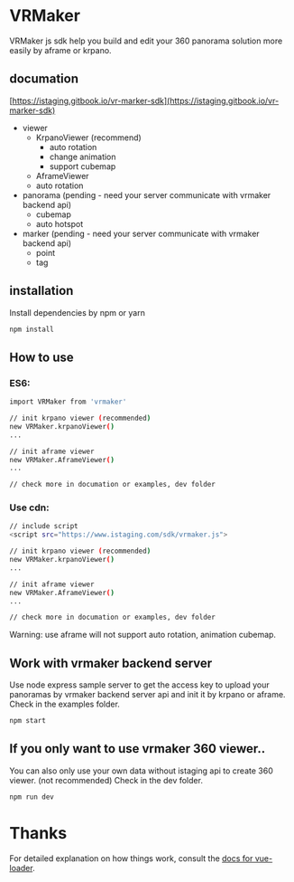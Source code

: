 # VRMaker

VRMaker js sdk help you build and edit your 360 panorama solution more easily by aframe or krpano.

## documation
[https://istaging.gitbook.io/vr-marker-sdk](https://istaging.gitbook.io/vr-marker-sdk)

- viewer
  - KrpanoViewer (recommend)
    - auto rotation
    - change animation
    - support cubemap
  - AframeViewer
  - auto rotation
- panorama (pending - need your server communicate with vrmaker backend api)
  - cubemap
  - auto hotspot
- marker (pending - need your server communicate with vrmaker backend api)
  - point
  - tag

## installation

Install dependencies by npm or yarn

``` bash
npm install
```

## How to use

### ES6:

``` bash
import VRMaker from 'vrmaker'

// init krpano viewer (recommended)
new VRMaker.krpanoViewer()
...

// init aframe viewer
new VRMaker.AframeViewer()
...

// check more in documation or examples, dev folder
```

### Use cdn:

``` bash
// include script
<script src="https://www.istaging.com/sdk/vrmaker.js">

// init krpano viewer (recommended)
new VRMaker.krpanoViewer()
...

// init aframe viewer
new VRMaker.AframeViewer()
...

// check more in documation or examples, dev folder
```

Warning: use aframe will not support auto rotation, animation cubemap.

## Work with vrmaker backend server
Use node express sample server to get the access key to upload your panoramas by vrmaker backend server api and init it by krpano or aframe.
Check in the examples folder.

``` bash
npm start
```

## If you only want to use vrmaker 360 viewer..
You can also only use your own data without istaging api to create 360 viewer. (not recommended)
Check in the dev folder.

``` bash
npm run dev
```

# Thanks


For detailed explanation on how things work, consult the [docs for vue-loader](http://vuejs.github.io/vue-loader).
